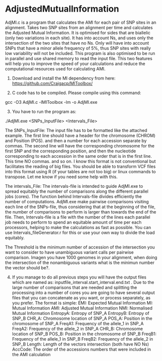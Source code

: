 # AdjustedMutualInformation

AdjMI.c is a program that calculates the AMI for each pair of SNP sites in an alignment. Takes two SNP sites from an alignment per time and calculates the Adjusted Mutual Information. It is optimised for sides that are biallelic (only two variations in each site). It has into account Ns, and uses only the intersection of the two sites that have no Ns. Only will have into account SNPs that have a minor allele frequency of 5%, thus SNP sites with really low variability will not be included. This program is also optimised to be run in parallel and use shared memory to read the input file. This two features will help you to improve the speed of your calculations and reduce the computational resources used for calculating AMI.

1. Download and install the MI dependency from here: https://github.com/Craigacp/MIToolbox/

2. C code has to be compiled. Please compile using this command:

gcc -O3 AdjMI.c -lMIToolbox -lm -o AdjMI.exe

3. You have to run the program as:

./AdjMI.exe <SNPs_InputFile> <Intervals_File> <Threshold>

 The SNPs_InputFile: The input file has to be formatted like the attached example. The first line should have a header for the chromosome (CHROM) and Position (POS). and then a number for each accession separate by commas. The second line will have the corresponding chromosome for the first SNP and the corresponding position, and then the nucleotide corresponding to each accession in the same order that is in the first line. This time NO commas. and so on. I know this format is not conventional but facilitates the reading of big files. You should be able to transform VCF files into this format using R (if your tables are not too big) or linux commands to transpose. Let me know if you need some help with this.

The intervals_File:  The intervals-file is intended to guide AdjMI.exe to spread equitably the number of comparisons along the different parallel jobs (cores). The function behind Intervals-file divides efficiently the number of computations. AdjMI.exe make pairwise comparisons visiting each line of the SNPs-file, thus considering that at the beginning of the file, the number of comparisons to perform is larger than towards the end of the file. Then, Intervals-file is a file with the number of the lines each parallel job needs to perform to spend an equitable amount of time per each processors, helping to make the calculations as fast as possible. You can use Intervals_fileGenerator.r for this or use your own way to divide the load equitably. 

The Threshold is the minimum number of accession of the intersection you want to consider to have unambiguous variant calls per pairwise comparison. Imagen you have 1000 genomes in your alignment, when doing the intersection of the nonambiguous variants what is the minimun number the vector should be?.

4. If you manage to do all previous steps you will have the output files which are named as:  inputfile_interval.start_interval.end.txt . Due to the large number of comparisons that are needed and splitting the processing into a number of cores you are going to have several output files that you can concatenate as you want, or process separately, as you prefer. The format is simple:
EMI: Expected Mutual Information
MI: Mutual Information
AMI: Adjusted Mutual Information
NMI: Normalised Mutual Information
EntropyA: Entropy of SNP_A
EntropyB: Entropy of SNP_B
CHR_A: Chromosome location of SNP_A
POS_A: Position in the chromosome of SNP_A
FreqA1: Frequency of the allele_1 in SNP_A
FreqA2: Frequency of the allele_2 in SNP_A
CHR_B: Chromosome location of SNP_B
POS_B: Position in the chromosome of SNP_B
FreqB1: Frequency of the allele_1 in SNP_B
FreqB2: Frequency of the allele_2 in SNP_B
Length: Length of the vectors intersection (both have NO Ns)
AccCode: The order of the accessions numbers that were included in the AMI calculation
